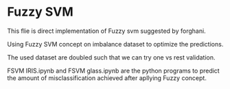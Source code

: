 # Fuzzy SVM

This flie is direct implementation of Fuzzy svm suggested by forghani.

Using Fuzzy SVM concept on imbalance dataset to optimize the predictions.

The used dataset are doubled such that we can try one vs rest validation.

FSVM IRIS.ipynb and FSVM glass.ipynb are the python programs to predict the amount of misclassification achieved after apllying Fuzzy concept.


